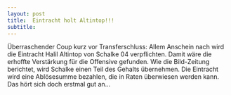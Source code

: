 ```yaml
---
layout: post
title:  Eintracht holt Altintop!!!
subtitle:  
---
```


Überraschender Coup kurz vor Transferschluss: Allem Anschein nach wird die Eintracht Halil Altintop von Schalke 04 verpflichten. Damit wäre die erhoffte Verstärkung für die Offensive gefunden. Wie die Bild-Zeitung berichtet, wird Schalke einen Teil des Gehalts übernehmen. Die Eintracht wird eine Ablösesumme bezahlen, die in Raten überwiesen werden kann. Das hört sich doch erstmal gut an...


